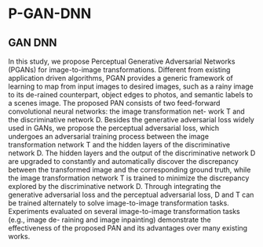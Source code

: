# P-GAN-DNN
## GAN DNN
 In this study, we propose Perceptual Generative Adversarial Networks (PGANs) for image-to-image transformations. Different
from existing application driven algorithms, PGAN provides a generic framework of learning to map from input images to
desired images, such as a rainy image to its de-rained counterpart, object edges to photos, and semantic labels to a
scenes image. The proposed PAN consists of two feed-forward convolutional neural networks: the image transformation net-
work T and the discriminative network D. Besides the generative adversarial loss widely used in GANs, we propose the perceptual
adversarial loss, which undergoes an adversarial training process between the image transformation network T and the hidden
layers of the discriminative network D. The hidden layers and the output of the discriminative network D are upgraded to
constantly and automatically discover the discrepancy between the transformed image and the corresponding ground truth, while
the image transformation network T is trained to minimize the discrepancy explored by the discriminative network D. Through
integrating the generative adversarial loss and the perceptual adversarial loss, D and T can be trained alternately to solve
image-to-image transformation tasks. Experiments evaluated on several image-to-image transformation tasks (e.g., image de-
raining and image inpainting) demonstrate the effectiveness of the proposed PAN and its advantages over many existing works.
